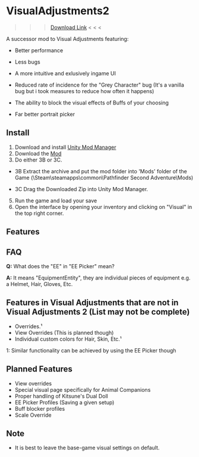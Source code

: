 # VisualAdjustments2

> > > [Download Link](https://github.com/BarleyFlour/VisualAdjustments2/releases/latest/download/VisualAdjustments2.zip) < < <

A successor mod to Visual Adjustments featuring:

* Better performance

* Less bugs

* A more intuitive and exlusively ingame UI

* Reduced rate of incidence for the "Grey Character" bug (It's a vanilla bug but i took measures to reduce how often it happens)

* The ability to block the visual effects of Buffs of your choosing

* Far better portrait picker


## Install
1. Download and install [Unity Mod Manager](https://www.nexusmods.com/site/mods/21)
2. Download the [Mod](https://github.com/BarleyFlour/VisualAdjustments2/releases/latest/download/VisualAdjustments2.zip)
3. Do either 3B or 3C.

* 3B Extract the archive and put the mod folder into 'Mods' folder of the Game (\Steam\steamapps\common\Pathfinder Second Adventure\Mods)

* 3C Drag the Downloaded Zip into Unity Mod Manager.

5. Run the game and load your save
6. Open the interface by opening your inventory and clicking on "Visual" in the top right corner.

## Features


## FAQ
**Q:** What does the "EE" in "EE Picker" mean? 

**A:** It means "EquipmentEntity", they are individual pieces of equipment e.g. a Helmet, Hair, Gloves, Etc.
##


## Features in Visual Adjustments that are not in Visual Adjustments 2 (List may not be complete)
* Overrides.¹
* View Overrides (This is planned though)
* Individual custom colors for Hair, Skin, Etc.¹

1: Similar functionality can be achieved by using the EE Picker though

## Planned Features
* View overrides
* Special visual page specifically for Animal Companions
* Proper handling of Kitsune's Dual Doll
* EE Picker Profiles (Saving a given setup)
* Buff blocker profiles
* Scale Override

## Note
* It is best to leave the base-game visual settings on default.
